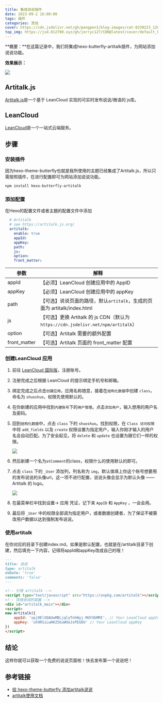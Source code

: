 ```yaml
---
title: 集成说说插件
date: 2023-09-2 16:00:00
tags: 插件
categories: 其他
cover: https://cdn.jsdelivr.net/gh/pengpen1/blog-images/cat-8239223_1280.png
top_img: https://jsd.012700.xyz/gh/jerryc127/CDN@latest/cover/default_bg.png
---
```

**概要：**在这篇记录中，我们将集成hexo-butterfly-artitalk插件，为网站添加说说功能。

**效果展示：**

![](https://cdn.jsdelivr.net/gh/pengpen1/blog-images/20230908110247.png)

## Artitalk.js

[Artitalk.js](https://artitalk.js.org/)是一个基于 LeanCloud 实现的可实时发布说说/微语的 js库。

## LeanCloud

[LeanCloud](https://www.leancloud.cn/)是一个一站式云端服务。

## 步骤

### 安装插件

因为hexo-theme-butterfly也就是我所使用的主题已经集成了Artitalk.js，所以只需按照插件，在进行配置即可为网站添加说说功能。

```bash
npm install hexo-butterfly-artitalk
```

### 添加配置

在Hexo的配置文件或者主題的配置文件中添加

```yml
  # Artitalk
  # see https://artitalk.js.org/
  artitalk:
    enable: true
    appId:
    appKey:
    path:
    js:
    option:
    front_matter:
```

| 参数         | 解释                                                         |
| ------------ | ------------------------------------------------------------ |
| appId        | 【必须】LeanCloud 创建应用中的 AppID                         |
| appKey       | 【必须】LeanCloud 创建应用中的 appKey                        |
| path         | 【可选】说说页面的路径，默认`artitalk`，生成的页面为 artitalk/index.html |
| js           | 【可选】更换 Artitalk 的 js CDN（默认为 `https://cdn.jsdelivr.net/npm/artitalk`） |
| option       | 【可选】Artitalk 需要的额外配置                              |
| front_matter | 【可选】Artitalk 页面的 front_matter 配置                    |

### 创建LeanCloud 应用

1. 前往 [LeanCloud 国际版](https://leancloud.app/)，注册账号。

2. 注册完成之后根据 LeanCloud 的提示绑定手机号和邮箱。

3. 绑定完成之后点击`创建应用`，应用名称随意，接着在`结构化数据`中创建 `class`，命名为 `shuoshuo`，权限先使用默认的。

4. 在你新建的应用中找到`内建账号`下的`用户管理`。点击`添加用户`，输入想用的用户名及密码。

5. 回到`结构化数据`中，点击 `class` 下的 `shuoshuo`。找到权限，在 `Class 访问权限`中将 `add_fields` 以及 `create` 权限设置为指定用户，输入你刚才输入的用户名会自动匹配。为了安全起见，将 `delete` 和 `update` 也设置为跟它们一样的权限。

   ![](https://cdn.jsdelivr.net/gh/pengpen1/blog-images/20230908111902.png)

6. 然后新建一个名为`atComment`的class，权限什么的使用默认的即可。

7. 点击 `class` 下的 `_User` 添加列，列名称为 `img`，默认值填上你这个账号想要用的发布说说的头像url，这一项不进行配置，说说头像会显示为默认头像 —— Artitalk 的 logo。

   ![](https://cdn.jsdelivr.net/gh/pengpen1/blog-images/20230908112211.png)

8. 在最菜单栏中找到设置-> 应用 凭证，记下来 `AppID` 和 `AppKey` ，一会会用。

9. 最后将 `_User` 中的权限全部调为指定用户，或者数据创建者，为了保证不被篡改用户数据以达到强制发布说说。

### 使用artitalk

在你对应的目录下创建index.md，如果是默认配置，也就是在/artitalk目录下创建，然后填充一下内容，记得将appId和appKey改成自己的哦！

```markdown
---
title: 说说
type: artitalk
noDate: 'true'
comments: 'false'
---

<!-- 引用 artitalk -->
<script type="text/javascript" src="https://unpkg.com/artitalk"></script>
<!-- 存放说说的容器 -->
<div id="artitalk_main"></div>
<script>
new Artitalk({
    appId: 'vpj0ElXQAUwMBLjqlyTnhWyj-MdYXbMMI', // Your LeanCloud appId
    appKey: 'uh9RSiLwHKZSbuWOeJsPEGOU' // Your LeanCloud appKey
})
</script>
```



## 结论

这样你就可以获取一个免费的说说页面啦！快去发布第一个说说吧！



## 参考链接

- [给 hexo-theme-butterfly 添加artitalk说说 ](https://github.com/jerryc127/butterfly-plugins/blob/main/hexo-butterfly-artitalk/README.md)
- [artitalk使用文档](https://artitalk.js.org/)